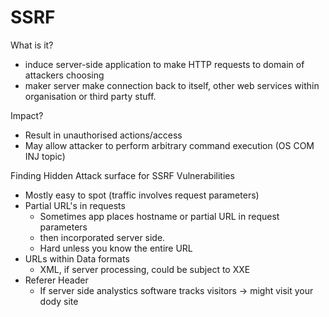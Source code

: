 # SSRF
What is it?
* induce server-side application to make HTTP requests to domain of attackers choosing
* maker server make connection back to itself, other web services within organisation or third party stuff.

Impact?
* Result in unauthorised actions/access
* May allow attacker to perform arbitrary command execution (OS COM INJ topic)

Finding Hidden Attack surface for SSRF Vulnerabilities
* Mostly easy to spot (traffic involves request parameters)
* Partial URL's in requests
   	* Sometimes app places hostname or partial URL in request parameters
   	* then incorporated server side.
   	* Hard unless you know the entire URL
* URLs within Data formats
   	* XML, if server processing, could be subject to XXE
* Referer Header
   	* If server side analystics software tracks visitors -> might visit your dody site

